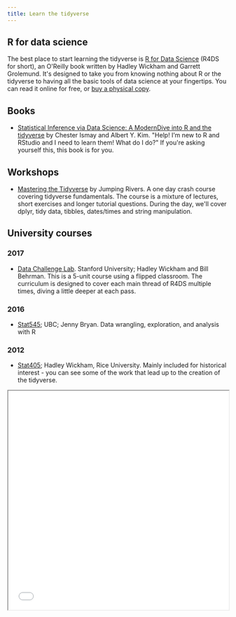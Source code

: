 ```yaml
---
title: Learn the tidyverse
---
```


<!----- CSS rules to get rid of CONTENTS header on this page only ---->
<style type = "text/css">
.hideOnMobile .sectionTitle {
    display: none;
}
</style>

<!----- Page content ---->
<!----- <a href="http://amzn.to/2aHLAQ1"><img class="bookCover" src="../images/cover.png" alt="book cover for R for Data Science"></a> ---->

<h2 class='noTrickPadding' id='r4ds'>R for data science</h2>

The best place to start learning the tidyverse is [R for Data Science](http://r4ds.had.co.nz) (R4DS for short), an O'Reilly book written by Hadley Wickham and Garrett Grolemund. It's designed to take you from knowing nothing about R or the tidyverse to having all the basic tools of data science at your fingertips. You can read it online for free, or [buy a physical copy](http://amzn.to/2aHLAQ1). 

<h2 class='stopFloatBefore' id="books">Books</h2>

* [Statistical Inference via Data Science: A ModernDive into R and the tidyverse](https://www.moderndive.com/) by
  Chester Ismay and Albert Y. Kim. "Help! I’m new to R and RStudio and I need to learn them! What do I do?" If you're asking yourself this, this book is for you.

<h2>Workshops</h2>

  * [Mastering the Tidyverse](https://www.jumpingrivers.com/courses/22_r-tidyverse) by Jumping Rivers. A one day crash course covering tidyverse fundamentals. The course is a mixture of lectures, short exercises and longer tutorial questions. During the day, we'll cover dplyr, tidy data, tibbles, dates/times and string manipulation.

<h2>University courses</h2>

<h3>2017</h3>

* [Data Challenge Lab](https://dcl-docs.stanford.edu/).
  Stanford University; Hadley Wickham and Bill Behrman. This is a 5-unit
  course using a flipped classroom. The curriculum is designed to cover
  each main thread of R4DS multiple times, diving a little deeper at
  each pass.

<h3>2016</h3>

* [Stat545](http://stat545.com); UBC; Jenny Bryan. Data wrangling, 
  exploration, and analysis with R
  
<h3>2012</h3>

* [Stat405](http://stat405.had.co.nz); Hadley Wickham, Rice University.
  Mainly included for historical interest - you can see some of the work
  that lead up to the creation of the tidyverse.

<iframe seamless src="/files/leafMap.html" width="100%" height="500"></iframe>
